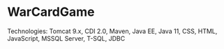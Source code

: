 # WarCardGame
Technologies: Tomcat 9.x, CDI 2.0, Maven, Java EE, Java 11, CSS, HTML, JavaScript, MSSQL Server, T-SQL, JDBC



